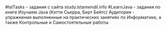 
#IstTasks - задания с сайта study.istamendil.info
#LearnJava - задания по книге Изучаем Java (Кэтти Сьерра, Берт Бейтс)
Аудитория - упражнения выполненные на практических занятиях по Информатике, а также Контрольные и Самостоятельные работы
